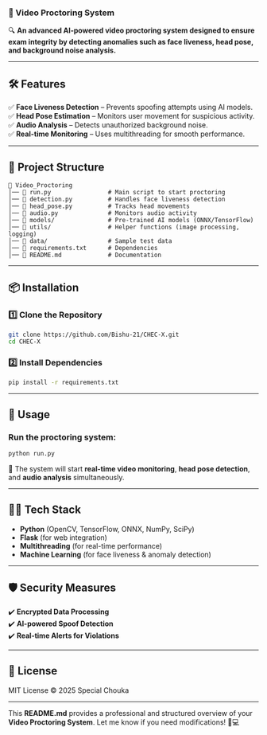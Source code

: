 ### **📌 Video Proctoring System**  

🔍 **An advanced AI-powered video proctoring system designed to ensure exam integrity by detecting anomalies such as face liveness, head pose, and background noise analysis.**  

---

## **🛠 Features**  
✅ **Face Liveness Detection** – Prevents spoofing attempts using AI models.  
✅ **Head Pose Estimation** – Monitors user movement for suspicious activity.  
✅ **Audio Analysis** – Detects unauthorized background noise.  
✅ **Real-time Monitoring** – Uses multithreading for smooth performance.  

---

## **📂 Project Structure**  
```
📁 Video_Proctoring
│── 📜 run.py                # Main script to start proctoring
│── 📜 detection.py          # Handles face liveness detection
│── 📜 head_pose.py          # Tracks head movements
│── 📜 audio.py              # Monitors audio activity
│── 📂 models/               # Pre-trained AI models (ONNX/TensorFlow)
│── 📂 utils/                # Helper functions (image processing, logging)
│── 📂 data/                 # Sample test data
│── 📜 requirements.txt      # Dependencies
│── 📜 README.md             # Documentation
```

---

## **📦 Installation**  
### **1️⃣ Clone the Repository**  
```bash
git clone https://github.com/Bishu-21/CHEC-X.git
cd CHEC-X
```
### **2️⃣ Install Dependencies**  
```bash
pip install -r requirements.txt
```

---

## **🚀 Usage**  
### **Run the proctoring system:**  
```bash
python run.py
```
🎥 The system will start **real-time video monitoring**, **head pose detection**, and **audio analysis** simultaneously.  

---

## **🧑‍💻 Tech Stack**  
- **Python** (OpenCV, TensorFlow, ONNX, NumPy, SciPy)  
- **Flask** (for web integration)  
- **Multithreading** (for real-time performance)  
- **Machine Learning** (for face liveness & anomaly detection)  

---

## **🛡 Security Measures**  
✔️ **Encrypted Data Processing**  
✔️ **AI-powered Spoof Detection**  
✔️ **Real-time Alerts for Violations**  

---

## **📜 License**  
MIT License © 2025 Special Chouka  

---

This **README.md** provides a professional and structured overview of your **Video Proctoring System**. Let me know if you need modifications! 🚀💻
